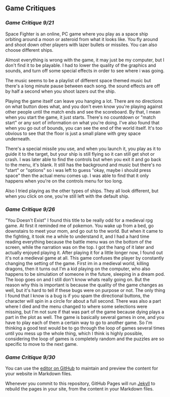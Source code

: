 ## Game Critiques

### *Game Critique 9/21*

Space Fighter is an online, PC game where you play as a space ship orbiting around a moon or asteroid from what it looks like. You fly around and shoot down other players with lazer bullets or missiles. You can also choose different ships.

Almost everything is wrong with the game, it may just be my computer, but I don't find it to be playable. I had to lower the quality of the graphics and sounds, and turn off some special effects in order to see where i was going.

The music seems to be a playlist of different space themed music but there's a long minute pause between each song. the sound effects are off by half a second when you shoot lazers out the ship.

Playing the game itself can leave you hanging a lot. There are no directions on what button does what, and you don't even know you're playing against other people until the match ends and see the scoreboard. By that, I mean when you start the game, it just starts. There's no countdown or "match start" or any sort of information on what you're doing. I've also found that when you go out of bounds, you can see the end of the world itself. It's too obvious to see that the floor is just a small plane with grey space underneath.

There's a special missile you use, and when you launch it, you play as it to guide it to the target, but your ship is still flying so it can still get shot or crash. I was later able to find the controls but when you exit it and go back to the menu, it's blank. It still has the background and music but there's no "start" or "options" so i was left to guess "okay, maybe i should press space"  then the actual menu comes up. I was able to find that it only happens when you're on the controls menu for too long.

Also I tried playing as the other types of ships. They all look different, but when you click on one, you're still left with the default ship.

### *Game Critique 9/26*

"You Doesn't Exist" I found this title to be really odd for a medieval rpg game. At first it reminded me of pokemon. You wake up from a bed, go downstairs to meet your mom, and go out to the world. But when it came to the fighting, it took me a while to understand it, and I had a hard time reading everything because the battle menu was on the bottom of the screen, while the narration was on the top. I got the hang of it later and actually enjoyed playing it.
After playing it for a little longer now, I found out it's not a medieval game at all. This game confuses the player by constantly changing the setting of the game. First im in a medieval world, killing dragons, then it turns out I'm a kid playing on the computer, who also happens to be simulation of someone in the future, sleeping in a dream pod. The loop goes on and I still don't know whats really going on. But the reason why this is important is because the quality of the game changes as well, but it's hard to tell if these bugs were on purpose or not. The only thing I found that I know is a bug is if you spam the directional buttons, the character will spin in a circle for about a full second. There was also a part where I died and the menu changed to where some selections were missing, but I'm not sure if that was part of the game because dying plays a part in the plot as well. The game is basically several games in one, and you have to play each of them a certain way to go to another game. So I'm thinking a good test would be to go through the loop of games several times until you mess up the whole thing, which I think is highly possible, considering the loop of games is completely random and the puzzles are so specific to move to the next game.

### *Game Critique 9/30*

You can use the [editor on GitHub](https://github.com/MetalSteakJacob/MetalSteakJacobCritiques.github.io/edit/master/index.md) to maintain and preview the content for your website in Markdown files.

Whenever you commit to this repository, GitHub Pages will run [Jekyll](https://jekyllrb.com/) to rebuild the pages in your site, from the content in your Markdown files.
